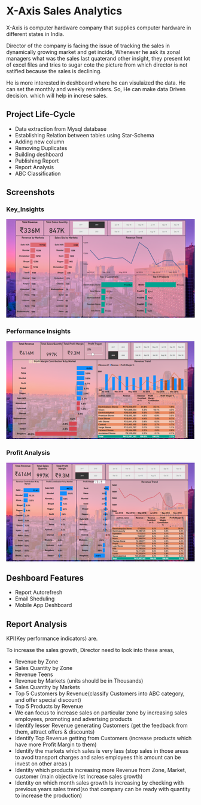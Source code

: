 
# X-Axis Sales Analytics

X-Axis is computer hardware company that supplies computer hardware in different
states in India.

Director of the company is facing the issue of tracking the sales in dynamically growing market and get incide, Whenever he ask its zonal managers what was the sales last quaterand other insight, they present lot of excel files and tries to sugar cote the picture from which director is not satified 
because the sales is declining.

He is more interested in deshboard where he can visulaized the data. He can set the monthly and weekly reminders.
So, He can make data Driven decision. which will help in increse sales.






















































## Project Life-Cycle

- Data extraction from Mysql database
- Establishing Relation between tables using Star-Schema
- Adding new column
- Removing Duplicates
- Building deshboard
- Publishing Report
- Report Analysis
- ABC Classification




## Screenshots

### Key_Insights
![App Screenshot](https://github.com/yadavruchirmail/PowerBi---X-axis-Computer-Hardware/blob/Deshboard-screenshot/Deshboard%20screenshot/Key_Insights.png)
### Performance Insights
![App Screenshot](https://github.com/yadavruchirmail/PowerBi---X-axis-Computer-Hardware/blob/Deshboard-screenshot/Deshboard%20screenshot/Performance%20Insights.png "Performance Insights")
### Profit Analysis
![App Screenshot](https://github.com/yadavruchirmail/PowerBi---X-axis-Computer-Hardware/blob/Deshboard-screenshot/Deshboard%20screenshot/Profit%20Analysis.png)


## Deshboard Features

 - Report Autorefresh
 - Email Sheduling
 - Mobile App Deshboard
## Report Analysis
KPI(Key performance indicators) are.

To increase the sales growth, Director need to look into these areas,
- Revenue by Zone
- Sales Quantity by Zone
- Revenue Teens
- Revenue by Markets (units should be in Thousands)
- Sales Quantity by Markets
- Top 5 Customers by Revenue(classify Customers into ABC category, and offer special discount)
- Top 5 Products by Revenue
- We can focus to increase sales on particular zone by increasing sales employees, promoting and advertsing products
- Identify lesser Revenue generating Customers (get the feedback from them, attract offers & discounts)
- Identify Top Revenue getting from Customers (increase products which have more Profit Margin to them)
- Identify the markets which sales is very lass (stop sales in those areas to avod transport charges and sales employees this amount can be invest on other areas )
- Identity which products increasing more Revenue from Zone, Market, customer (main objective Ist Increase sales growth)
-  Identity on which month sales growth Is increasing by checking with previous years sales trend(so that company can be ready with quantity to increase the production)

